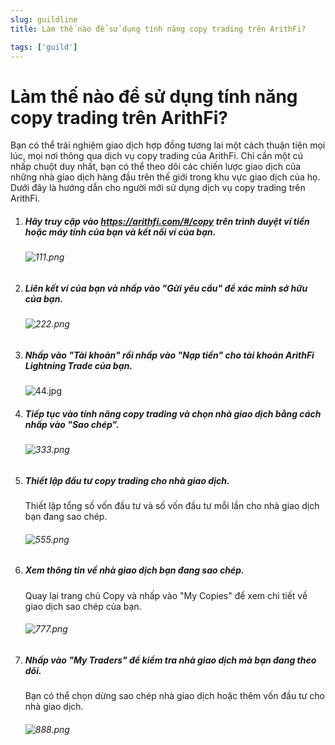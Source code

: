 ```yaml
---
slug: guildline
title: Làm thế nào để sử dụng tính năng copy trading trên ArithFi?

tags: ['guild']
---
```


# Làm thế nào để sử dụng tính năng copy trading trên ArithFi?

Bạn có thể trải nghiệm giao dịch hợp đồng tương lai một cách thuận tiện mọi lúc, mọi nơi thông qua dịch vụ copy trading của ArithFi. Chỉ cần một cú nhấp chuột duy nhất, bạn có thể theo dõi các chiến lược giao dịch của những nhà giao dịch hàng đầu trên thế giới trong khu vực giao dịch của họ. Dưới đây là hướng dẫn cho người mới sử dụng dịch vụ copy trading trên ArithFi.

1. ##### Hãy truy cập vào https://arithfi.com/#/copy trên trình duyệt ví tiền hoặc máy tính của bạn và kết nối ví của bạn.

   ###### ![111.png](https://bafybeibixmvl5uy7yanoqd24ybpozioj3omynxxvmaqdpjdcs2bpfdph3y.ipfs.nftstorage.link/111.png)

2. ##### Liên kết ví của bạn và nhấp vào "Gửi yêu cầu" để xác minh sở hữu của bạn.

   ###### ![222.png](https://bafybeibixmvl5uy7yanoqd24ybpozioj3omynxxvmaqdpjdcs2bpfdph3y.ipfs.nftstorage.link/222.png)

3. ##### Nhấp vào "Tài khoản" rồi nhấp vào "Nạp tiền" cho tài khoản ArithFi Lightning Trade của bạn.

   ![44.jpg](https://bafybeibixmvl5uy7yanoqd24ybpozioj3omynxxvmaqdpjdcs2bpfdph3y.ipfs.nftstorage.link/333.png)

4. ##### Tiếp tục vào tính năng copy trading và chọn nhà giao dịch bằng cách nhấp vào "Sao chép".

   ###### ![333.png](https://bafybeibixmvl5uy7yanoqd24ybpozioj3omynxxvmaqdpjdcs2bpfdph3y.ipfs.nftstorage.link/444.png)

5. ##### Thiết lập đầu tư copy trading cho nhà giao dịch.

   Thiết lập tổng số vốn đầu tư và số vốn đầu tư mỗi lần cho nhà giao dịch bạn đang sao chép.

   ###### ![555.png](https://bafybeibixmvl5uy7yanoqd24ybpozioj3omynxxvmaqdpjdcs2bpfdph3y.ipfs.nftstorage.link/555.png)

6. ##### Xem thông tin về nhà giao dịch bạn đang sao chép.

   Quay lại trang chủ Copy và nhấp vào "My Copies" để xem chi tiết về giao dịch sao chép của bạn.

   ###### ![777.png](https://bafybeibixmvl5uy7yanoqd24ybpozioj3omynxxvmaqdpjdcs2bpfdph3y.ipfs.nftstorage.link/666.png)

7. ##### Nhấp vào "My Traders" để kiểm tra nhà giao dịch mà bạn đang theo dõi.

   Bạn có thể chọn dừng sao chép nhà giao dịch hoặc thêm vốn đầu tư cho nhà giao dịch.

   ###### ![888.png](https://bafybeibixmvl5uy7yanoqd24ybpozioj3omynxxvmaqdpjdcs2bpfdph3y.ipfs.nftstorage.link/777.png)

   